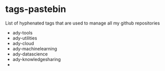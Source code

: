 # tags-pastebin
List of hyphenated tags that are used to manage all my github repositories


* ady-tools
* ady-utilities
* ady-cloud
* ady-machinelearning
* ady-datascience
* ady-knowledgesharing
*
